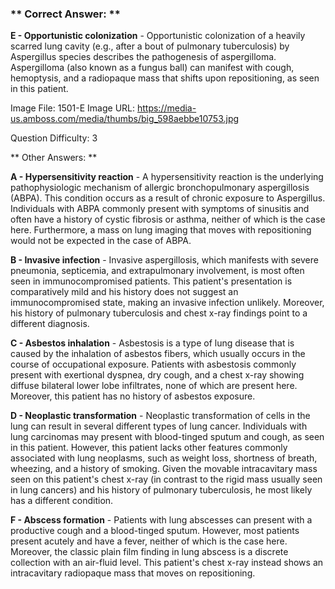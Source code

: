 ### ** Correct Answer: **

**E - Opportunistic colonization** - Opportunistic colonization of a heavily scarred lung cavity (e.g., after a bout of pulmonary tuberculosis) by Aspergillus species describes the pathogenesis of aspergilloma. Aspergilloma (also known as a fungus ball) can manifest with cough, hemoptysis, and a radiopaque mass that shifts upon repositioning, as seen in this patient.

Image File: 1501-E
Image URL: https://media-us.amboss.com/media/thumbs/big_598aebbe10753.jpg

Question Difficulty: 3

** Other Answers: **

**A - Hypersensitivity reaction** - A hypersensitivity reaction is the underlying pathophysiologic mechanism of allergic bronchopulmonary aspergillosis (ABPA). This condition occurs as a result of chronic exposure to Aspergillus. Individuals with ABPA commonly present with symptoms of sinusitis and often have a history of cystic fibrosis or asthma, neither of which is the case here. Furthermore, a mass on lung imaging that moves with repositioning would not be expected in the case of ABPA.

**B - Invasive infection** - Invasive aspergillosis, which manifests with severe pneumonia, septicemia, and extrapulmonary involvement, is most often seen in immunocompromised patients. This patient's presentation is comparatively mild and his history does not suggest an immunocompromised state, making an invasive infection unlikely. Moreover, his history of pulmonary tuberculosis and chest x-ray findings point to a different diagnosis.

**C - Asbestos inhalation** - Asbestosis is a type of lung disease that is caused by the inhalation of asbestos fibers, which usually occurs in the course of occupational exposure. Patients with asbestosis commonly present with exertional dyspnea, dry cough, and a chest x-ray showing diffuse bilateral lower lobe infiltrates, none of which are present here. Moreover, this patient has no history of asbestos exposure.

**D - Neoplastic transformation** - Neoplastic transformation of cells in the lung can result in several different types of lung cancer. Individuals with lung carcinomas may present with blood-tinged sputum and cough, as seen in this patient. However, this patient lacks other features commonly associated with lung neoplasms, such as weight loss, shortness of breath, wheezing, and a history of smoking. Given the movable intracavitary mass seen on this patient's chest x-ray (in contrast to the rigid mass usually seen in lung cancers) and his history of pulmonary tuberculosis, he most likely has a different condition.

**F - Abscess formation** - Patients with lung abscesses can present with a productive cough and a blood-tinged sputum. However, most patients present acutely and have a fever, neither of which is the case here. Moreover, the classic plain film finding in lung abscess is a discrete collection with an air-fluid level. This patient's chest x-ray instead shows an intracavitary radiopaque mass that moves on repositioning.

